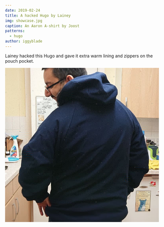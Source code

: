 ```yaml
---
date: 2019-02-24
title: A hacked Hugo by Lainey
img: showcase.jpg
caption: An Aaron A-shirt by Joost
patterns:
  - hugo
author: iggyblade
---
```


Lainey hacked this Hugo and gave it extra warm lining and zippers on the pouch pocket.

![Another view](2.jpg)